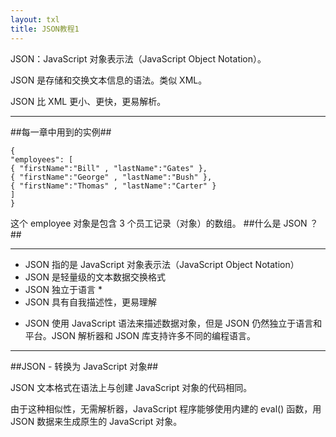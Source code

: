 ```yaml
---
layout: txl
title: JSON教程1
---
```


JSON：JavaScript 对象表示法（JavaScript Object Notation）。

JSON 是存储和交换文本信息的语法。类似 XML。

JSON 比 XML 更小、更快，更易解析。
 * * *
##每一章中用到的实例##
```
{
"employees": [
{ "firstName":"Bill" , "lastName":"Gates" },
{ "firstName":"George" , "lastName":"Bush" },
{ "firstName":"Thomas" , "lastName":"Carter" }
]
}
```
这个 employee 对象是包含 3 个员工记录（对象）的数组。
##什么是 JSON ？##
 * * *
  - JSON 指的是 JavaScript 对象表示法（JavaScript Object Notation）
 - JSON 是轻量级的文本数据交换格式
 - JSON 独立于语言 *
 - JSON 具有自我描述性，更易理解

* JSON 使用 JavaScript 语法来描述数据对象，但是 JSON 仍然独立于语言和平台。JSON 解析器和 JSON 库支持许多不同的编程语言。
 * * *
##JSON - 转换为 JavaScript 对象##

JSON 文本格式在语法上与创建 JavaScript 对象的代码相同。

由于这种相似性，无需解析器，JavaScript 程序能够使用内建的 eval() 函数，用 JSON 数据来生成原生的 JavaScript 对象。
